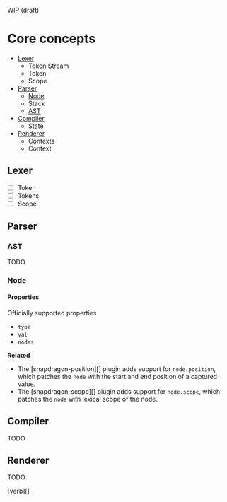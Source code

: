 WIP (draft)

# Core concepts

- [Lexer](#parser)
  * Token Stream
  * Token
  * Scope
- [Parser](#parser)
  * [Node](#node)
  * Stack
  * [AST](#ast)
- [Compiler](#compiler)
  * State
- [Renderer](#renderer)
  * Contexts
  * Context

## Lexer

- [ ] Token
- [ ] Tokens
- [ ] Scope

## Parser

### AST

TODO

### Node

#### Properties

Officially supported properties

- `type`
- `val`
- `nodes`

**Related**

- The [snapdragon-position][] plugin adds support for `node.position`, which patches the `node` with the start and end position of a captured value.
- The [snapdragon-scope][] plugin adds support for `node.scope`, which patches the `node` with lexical scope of the node.

## Compiler

TODO

## Renderer

TODO

[verb][]
